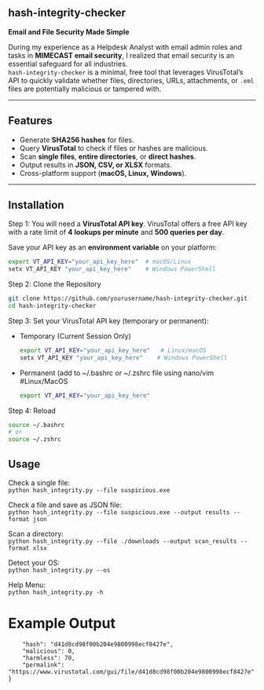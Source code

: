 ## hash-integrity-checker

**Email and File Security Made Simple**

During my experience as a Helpdesk Analyst with email admin roles and tasks in **MIMECAST email security**, I realized that email security is an essential safeguard for all industries.  
`hash-integrity-checker` is a minimal, free tool that leverages VirusTotal’s API to quickly validate whether files, directories, URLs, attachments, or `.eml` files are potentially malicious or tampered with.

---

## Features

- Generate **SHA256 hashes** for files.  
- Query **VirusTotal** to check if files or hashes are malicious.  
- Scan **single files**, **entire directories**, or **direct hashes**.  
- Output results in **JSON, CSV, or XLSX** formats.  
- Cross-platform support (**macOS, Linux, Windows**).  

---

## Installation

Step 1: You will need a **VirusTotal API key**. VirusTotal offers a free API key with a rate limit of **4 lookups per minute** and **500 queries per day**.  

Save your API key as an **environment variable** on your platform:

```bash
export VT_API_KEY="your_api_key_here"  # macOS/Linux
setx VT_API_KEY "your_api_key_here"    # Windows PowerShell
```
Step 2: Clone the Repository

```bash
git clone https://github.com/yourusername/hash-integrity-checker.git
cd hash-integrity-checker
```
Step 3: Set your VirusTotal API key (temporary or permanent):
- Temporary (Current Session Only)
  ```bash
  export VT_API_KEY="your_api_key_here"   # Linux/macOS
  setx VT_API_KEY "your_api_key_here"    # Windows PowerShell
    ```
- Permanent (add to ~/.bashrc or ~/.zshrc file using nano/vim #Linux/MacOS
  ```bash
  export VT_API_KEY="your_api_key_here"
  ```
Step 4: Reload
```bash
source ~/.bashrc
# or
source ~/.zshrc
```

## Usage
Check a single file:\
`python hash_integrity.py --file suspicious.exe`

Check a file and save as JSON file:\
`python hash_integrity.py --file suspicious.exe --output results --format json`

Scan a directory:\
`python hash_integrity.py --file ./downloads --output scan_results --format xlsx`

Detect your OS:\
`python hash_integrity.py --os`

Help Menu:\
`python hash_integrity.py -h`

# Example Output
```{
    "hash": "d41d8cd98f00b204e9800998ecf8427e",
    "malicious": 0,
    "harmless": 70,
    "permalink": "https://www.virustotal.com/gui/file/d41d8cd98f00b204e9800998ecf8427e"
}
```
